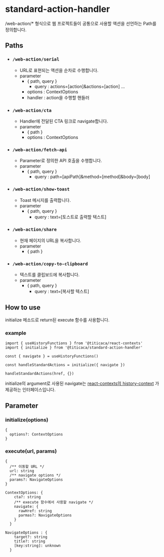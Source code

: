 # standard-action-handler

/web-action/\* 형식으로 웹 프로젝트들이 공통으로 사용할 액션을 선언하는 Path를 정의합니다.

## Paths

- ### `/web-action/serial`
  - URL로 표현되는 액션을 순차로 수행합니다.
  - parameter
    - { path, query }
      - query : actions=[action]&actions=[action] ...
    - options : ContextOptions
    - handler : action을 수행할 핸들러
- ### `/web-action/cta`
  - Handler에 전달된 CTA 링크로 navigate합니다.
  - parameter
    - { path }
    - options : ContextOptions
- ### `/web-action/fetch-api`
  - Parameter로 정의한 API 호출을 수행합니다.
  - parameter
    - { path, query }
      - query : path=[apiPath]&method=[method]&body=[body]
- ### `/web-action/show-toast`
  - Toast 메시지를 출력합니다.
  - parameter
    - { path, query }
      - query : text=[토스트로 출력할 텍스트]
- ### `/web-action/share`
  - 현재 페이지의 URL을 복사합니다.
  - parameter
    - { path }
- ### `/web-action/copy-to-clipboard`
  - 텍스트를 클립보드에 복사합니다.
  - parameter
    - { path, query }
      - query : text=[복사할 텍스트]

## How to use

initialize 메소드로 return된 execute 함수를 사용합니다.

### example

```
import { useHistoryFunctions } from '@titicaca/react-contexts'
import { initialize } from '@titicaca/standard-action-handler'

const { navigate } = useHistoryFunctions()

const handleStandardActions = initialize({ navigate })

handleStandardActions(href, {})

```

initialize의 argument로 사용된 navigate는
[react-contexts의 history-context]('https://github.com/titicacadev/triple-frontend/blob/e0f022f6f25265899ad1557fb7b4c0b6454c2e68/packages/react-contexts/src/history-context/history-context.tsx#L48')
가 제공하는 인터페이스입니다.

## Parameter

### initialize(options)

```
{
  options?: ContextOptions
}
```

### execute(url, params)

```
{
  /** 이동할 URL */
  url: string
  /** navigate options */
  params?: NavigateOptions
}
```

```
ContextOptions: {
    cta?: string
    /** execute 함수에서 사용할 navigate */
    navigate: {
      rawHref: string
      parmas?: NavigateOptions
    }
  }

NavigateOptions : {
    target?: string
    title?: string
    [key:string]: unknown
  }
```

